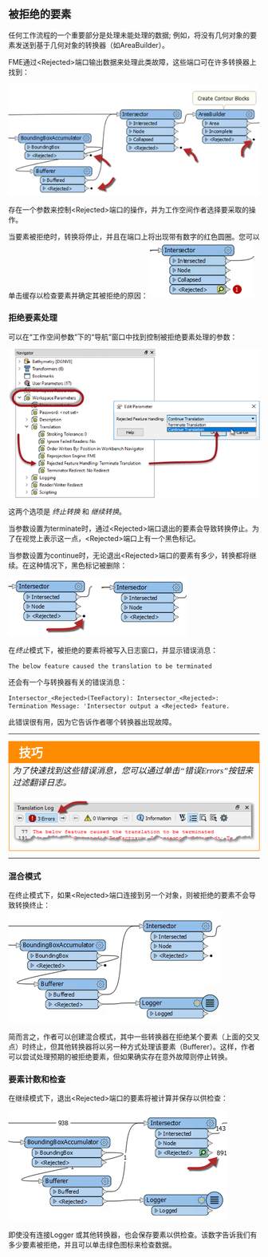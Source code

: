 ## 被拒绝的要素 ##

任何工作流程的一个重要部分是处理未能处理的数据; 例如，将没有几何对象的要素发送到基于几何对象的转换器（如AreaBuilder）。

FME通过&lt;Rejected&gt;端口输出数据来处理此类故障，这些端口可在许多转换器上找到：

![](./Images/Img3.003.RejectedPorts.png)

存在一个参数来控制&lt;Rejected&gt;端口的操作，并为工作空间作者选择要采取的操作。

当要素被拒绝时，转换将停止，并且在<Rejected>端口上将出现带有数字的红色圆圈。您可以单击缓存以检查要素并确定其被拒绝的原因：
![](./Images/Img3.500.RejectedFeature.png)



### 拒绝要素处理

可以在“工作空间参数”下的“导航”窗口中找到控制被拒绝要素处理的参数：

![](./Images/Img3.004.RejectedFeatureParameter.png)

这两个选项是 _终止转换_ 和 _继续转换_。

当参数设置为terminate时，通过&lt;Rejected&gt;端口退出的要素会导致转换停止。为了在视觉上表示这一点，&lt;Rejected&gt;端口上有一个黑色标记。

当参数设置为continue时，无论退出&lt;Rejected&gt;端口的要素有多少，转换都将继续。在这种情况下，黑色标记被删除：

![](./Images/Img3.005.RejectedFeatureMarkers.png)

在*终止*模式下，被拒绝的要素将被写入日志窗口，并显示错误消息：

```text
The below feature caused the translation to be terminated
```

还会有一个与转换器有关的错误消息：

```text
Intersector_<Rejected>(TeeFactory): Intersector_<Rejected>:
Termination Message: 'Intersector output a <Rejected> feature.
```

此错误很有用，因为它告诉作者哪个转换器出现故障。

---

<!--Tip Section-->

<table style="border-spacing: 0px">
<tr>
<td style="vertical-align:middle;background-color:darkorange;border: 2px solid darkorange">
<i class="fa fa-info-circle fa-lg fa-pull-left fa-fw" style="color:white;padding-right: 12px;vertical-align:text-top"></i>
<span style="color:white;font-size:x-large;font-weight: bold;font-family:serif">技巧</span>
</td></tr>
<tr>
<td style="border: 1px solid darkorange">
<span style="font-family:serif; font-style:italic; font-size:larger">
为了快速找到这些错误消息，您可以通过单击“错误Errors”按钮来过滤翻译日志。 
<br><br>
<img src="./Images/Img3.006.FilterError.png">
</span>
</td>
</tr>
</table>

---


### 混合模式

在终止模式下，如果&lt;Rejected&gt;端口连接到另一个对象，则被拒绝的要素不会导致转换终止：
![](./Images/Img3.007.RejectedFeatureMixedMode.png)

简而言之，作者可以创建混合模式，其中一些转换器在拒绝某个要素（上面的交叉点）时终止，但其他转换器将以另一种方式处理该要素（Bufferer）。这样，作者可以尝试处理预期的被拒绝要素，但如果确实存在意外故障则停止转换。

### 要素计数和检查

在继续模式下，退出&lt;Rejected&gt;端口的要素将被计算并保存以供检查：

![](./Images/Img3.008.RejectedFeatureCount.png)

即使没有连接Logger 或其他转换器，也会保存要素以供检查。该数字告诉我们有多少要素被拒绝，并且可以单击绿色图标来检查数据。

